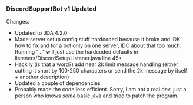 ### DiscordSupportBot v1 Updated
Changes:
- Updated to JDA 4.2.0
- Made server setup config stuff hardcoded because it broke and IDK how to fix and for a bot only on one server, IDC about that too much. Running "..." will just use the hardcoded defaults in listeners/DiscordSetupListener.java line 45+
- Hackily (is that a word?) add near 2k limit message handling (either cutting it short by 100-250 characters or send the 2k message by itself + another description)
- Updated a couple of dependencies
- Probably made the code less efficient. Sorry, I am not a real dev, just a person who knows *some* basic java and tried to patch the program.
